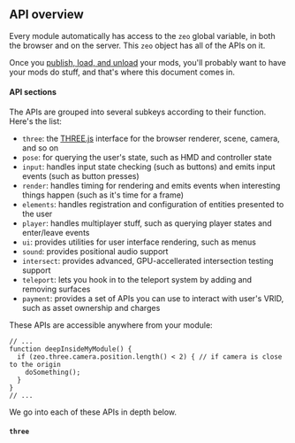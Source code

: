 ## API overview

Every module automatically has access to the `zeo` global variable, in both the browser and on the server. This `zeo` object has all of the APIs on it.

Once you [publish, load, and unload](/docs/mods-spec) your mods, you'll probably want to have your mods do stuff, and that's where this document comes in.

#### API sections

The APIs are grouped into several subkeys according to their function. Here's the list:

- `three`: the [THREE.js](https://threejs.org/) interface for the browser renderer, scene, camera, and so on
- `pose`: for querying the user's state, such as HMD and controller state
- `input`: handles input state checking (such as buttons) and emits input events (such as button presses)
- `render`: handles timing for rendering and emits events when interesting things happen (such as it's time for a frame)
- `elements`: handles registration and configuration of entities presented to the user
- `player`: handles multiplayer stuff, such as querying player states and enter/leave events
- `ui`: provides utilities for user interface rendering, such as menus
- `sound`: provides positional audio support
- `intersect`: provides advanced, GPU-accellerated intersection testing support
- `teleport`: lets you hook in to the teleport system by adding and removing surfaces
- `payment`: provides a set of APIs you can use to interact with user's VRID, such as asset ownership and charges

These APIs are accessible anywhere from your module:

```
// ...
function deepInsideMyModule() {
  if (zeo.three.camera.position.length() < 2) { // if camera is close to the origin
    doSomething();
  }
}
// ...
```

We go into each of these APIs in depth below.

#### `three`


